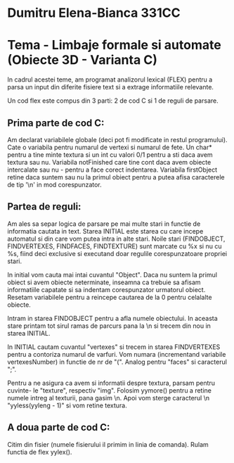 # Dumitru Elena-Bianca 331CC

# Tema - Limbaje formale si automate (Obiecte 3D - Varianta C)

In cadrul acestei teme, am programat analizorul lexical (FLEX) pentru a parsa un
input din diferite fisiere text si a extrage informatiile relevante.

Un cod flex este compus din 3 parti: 2 de cod C si 1 de reguli de parsare.

## Prima parte de cod C:
Am declarat variabilele globale (deci pot fi modificate in restul programului).
Cate o variabila pentru numarul de vertexi si numarul de fete.
Un char* pentru a tine minte textura si un int cu valori 0/1 pentru a sti daca
avem textura sau nu.
Variabila notFinished care tine cont daca avem obiecte intercalate sau nu - pentru a face corect indentarea.
Variabila firstObject retine daca suntem sau nu la primul obiect pentru a putea
afisa caracterele de tip '\n' in mod corespunzator.

## Partea de reguli:
Am ales sa separ logica de parsare pe mai multe stari in functie de informatia
cautata in text.
Starea INITIAL este starea cu care incepe automatul si din care vom putea intra
in alte stari.
Noile stari (FINDOBJECT, FINDVERTEXES, FINDFACES, FINDTEXTURE) sunt marcate cu
%x si nu cu %s, fiind deci exclusive si executand doar regulile corespunzatoare
propriei stari. <br />

In initial vom cauta mai intai cuvantul "Object". Daca nu suntem la primul 
obiect si avem obiecte neterminate, inseamna ca trebuie sa afisam informatiile
capatate si sa indentam corespunzator urmatorul obiect.
Resetam variabilele pentru a reincepe cautarea de la 0 pentru celalalte obiecte. <br />

Intram in starea FINDOBJECT pentru a afla numele obiectului.
In aceasta stare printam tot sirul ramas de parcurs pana la \n si trecem din nou
in starea INITIAL. <br />

In INITIAL cautam cuvantul "vertexes" si trecem in starea FINDVERTEXES pentru a
contoriza numarul de varfuri. Vom numara (incrementand variabile vertexesNumber)
in functie de nr de "(". Analog pentru "faces" si caracterul ";". <br />

Pentru a ne asigura ca avem si informatii despre textura, parsam pentru cuvinte-
le "texture", respectiv "img". Folosim yymore() pentru a retine numele intreg al
texturii, pana gasim \n. Apoi vom sterge caracterul \n "yyless(yyleng - 1)" si
vom retine textura. <br />

## A doua parte de cod C:
Citim din fisier (numele fisierului il primim in linia de comanda).
Rulam functia de flex yylex().












 
